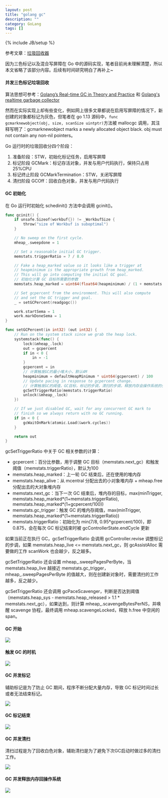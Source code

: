 ```yaml
---
layout: post
title: "golang gc"
description: ""
category: GoLang
tags: []
---
```

{% include JB/setup %}

参考文章：[垃圾回收器](https://changkun.de/golang/zh-cn/part2runtime/ch08gc/)

因为三色标记以及混合写屏障在 Go 中的源码实现，笔者目前尚未理解清楚，所以本文省略了该部分内容。后续有时间研究明白了再补上~

#### 并发三色标记垃圾回收

算法思想可参考：[Golang’s Real-time GC in Theory and Practice](https://making.pusher.com/golangs-real-time-gc-in-theory-and-practice/index.html) 和 [Golang's realtime garbage collector](https://www.youtube.com/watch?v=n59VtiRx34s&t=1151)

然而在实际实现上却有些变化，例如网上很多文章都说在启用写屏障的情况下，新创建的对象都标记为灰色，但笔者在 go 1.13 源码中，`func gcmarknewobject(obj, size, scanSize uintptr)`方法被 mallocgc 调用，其注释写明了：gcmarknewobject marks a newly allocated object black. obj must not contain any non-nil pointers。

Go 运行时的垃圾回收分四个阶段：

1. 准备阶段：STW，初始化标记任务，启用写屏障
1. 标记阶段 GCMark：标记存活对象，并发与用户代码执行，保持只占用25%CPU
1. 标记终止阶段 GCMarkTermination：STW，关闭写屏障
1. 清扫阶段 GCOff：回收白色对象，并发与用户代码执行

<!--more-->

#### GC 初始化

在 Go 运行时初始化 schedinit() 方法中会调用 gcinit()。

```go
func gcinit() {
	if unsafe.Sizeof(workbuf{}) != _WorkbufSize {
		throw("size of Workbuf is suboptimal")
	}

	// No sweep on the first cycle.
	mheap_.sweepdone = 1

	// Set a reasonable initial GC trigger.
	memstats.triggerRatio = 7 / 8.0

	// Fake a heap_marked value so it looks like a trigger at
	// heapminimum is the appropriate growth from heap_marked.
	// This will go into computing the initial GC goal.
    // 初始化计算 GC 目标所需要的参数
	memstats.heap_marked = uint64(float64(heapminimum) / (1 + memstats.triggerRatio))

	// Set gcpercent from the environment. This will also compute
	// and set the GC trigger and goal.
	_ = setGCPercent(readgogc())

	work.startSema = 1
	work.markDoneSema = 1
}

func setGCPercent(in int32) (out int32) {
	// Run on the system stack since we grab the heap lock.
	systemstack(func() {
		lock(&mheap_.lock)
		out = gcpercent
		if in < 0 {
			in = -1
		}
		gcpercent = in
        // 计算触发GC的最小堆大小，默认4M
		heapminimum = defaultHeapMinimum * uint64(gcpercent) / 100
		// Update pacing in response to gcpercent change.
        // 计算触发GC的阈值，GC目标，标记的步调，清扫的步调，释放内存会操作系统的步调
		gcSetTriggerRatio(memstats.triggerRatio)
		unlock(&mheap_.lock)
	})

	// If we just disabled GC, wait for any concurrent GC mark to
	// finish so we always return with no GC running.
	if in < 0 {
		gcWaitOnMark(atomic.Load(&work.cycles))
	}

	return out
}
```

gcSetTriggerRatio 中关于 GC 相关参数的计算：

* gcpercent：百分比参数，用于调整 GC 目标（memstats.next_gc）和触发阈值（memstats.triggerRatio），默认为100
* memstats.heap_marked：上一轮 GC 结束后，还在使用的堆内存
* memstats.heap_alive：从 mcentral 分配出去的小对象堆内存 + mheap.free 分配出去的大对象堆内存
* memstats.next_gc：当下一次 GC 结束后，堆内存的目标，max(minTrigger, memstats.heap_marked*(1+memstats.triggerRatio), memstats.heap_marked*(1+gcpercent/100))
* memstats.gc_trigger：触发 GC 的堆内存阈值，max(minTrigger, memstats.heap_marked*(1+memstats.triggerRatio))
* memstats.triggerRatio：初始化为 min(7/8, 0.95*gcpercent/100)，即0.875，会在每次 GC 标记结束时被 gcControllerState.endCycle 更新

如果当前正在执行 GC，gcSetTriggerRatio 会调用 gcController.revise 调整标记的步调，如果 memstats.heap_live <= memstats.next_gc，则 gcAssistAlloc 需要做的工作 scanWork 也会越少，反之越多。

gcSetTriggerRatio 还会设置 mheap_.sweepPagesPerByte，当 memstats.heap_live 越接近 memstats.gc_trigger，mheap_.sweepPagesPerByte 的值越大，则在创建新对象时，需要清扫的工作越多，反之越少。

gcSetTriggerRatio 还会调用 gcPaceScavenger，判断是否达到阈值（memstats.heap_sys - memstats.heap_released > 1.1 * memstats.next_gc），如果达到，则计算 mheap_.scavengeBytesPerNS，并唤醒 scavenge 协程，最终调用 mheap.scavengeLocked，释放 h.free 中空闲的 span。

#### GC 开始

![](/assets/img/golang-gc-start.png)

#### 触发 GC 的时机

![](/assets/img/golang-gc-trigger.png)

#### GC 并发标记

辅助标记是为了防止 GC 期间，程序不断分配大量内存，导致 GC 标记时间过长或者无法结束标记。

![](/assets/img/golang-gc-mark.png)

#### GC 标记结束

![](/assets/img/golang-gc-mark-termination.png)

#### GC 并发清扫

清扫过程是为了回收白色对象，辅助清扫是为了避免下次GC启动时做过多的清扫工作。

![](/assets/img/golang-gc-sweep.png)

#### GC 并发释放内存回操作系统

![](/assets/img/golang-gc-scavenge.png)
